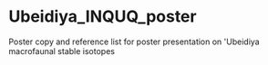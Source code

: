 # Ubeidiya_INQUQ_poster
Poster copy and reference list for poster presentation on 'Ubeidiya macrofaunal stable isotopes
